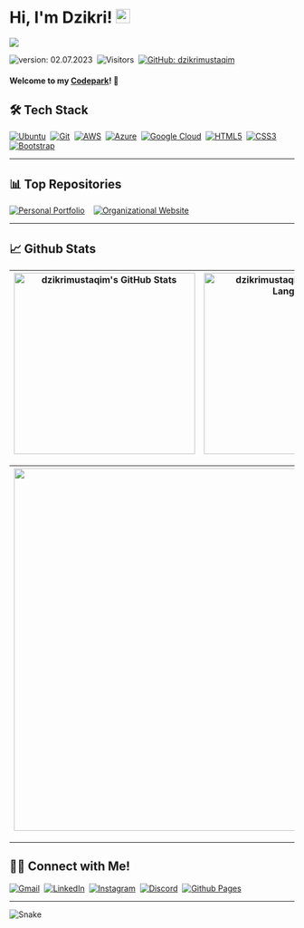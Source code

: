 # Hi, I'm Dzikri! <img src="https://media.giphy.com/media/hvRJCLFzcasrR4ia7z/giphy.gif" width="25px" height="25px">

<img src="https://raw.githubusercontent.com/Asmit2952/Asmit2952/master/src/header_.png?token=ATQS65TR7ETTG5RLJUDIDBLBN34HE">

![version: 02.07.2023](https://img.shields.io/badge/version-02.07.2023-informational)&nbsp;
![Visitors](https://komarev.com/ghpvc/?username=dzikrimustaqim&style=flat&label=visitors)&nbsp;
[![GitHub: dzikrimustaqim](https://img.shields.io/github/followers/dzikrimustaqim?label=follow&style=social)](https://github.com/dzikrimustaqim)&nbsp;

#### Welcome to my [Codepark](#)! 🏡

## 🛠 Tech Stack

[![Ubuntu](https://img.shields.io/badge/Ubuntu-E95420?style=for-the-badge&logo=ubuntu&logoColor=white)](https://ubuntu.com/)&nbsp;
[![Git](https://img.shields.io/badge/git-%23F05033.svg?style=for-the-badge&logo=git&logoColor=white)](https://git-scm.com/)&nbsp;
[![AWS](https://img.shields.io/badge/AWS-%23FF9900.svg?style=for-the-badge&logo=amazon-aws&logoColor=white)](https://aws.amazon.com/id/)&nbsp;
[![Azure](https://img.shields.io/badge/azure-%230072C6.svg?style=for-the-badge&logo=microsoftazure&logoColor=white)](https://azure.microsoft.com/en-gb/)&nbsp;
[![Google Cloud](https://img.shields.io/badge/Google%20Cloud-%234285F4.svg?style=for-the-badge&logo=google-cloud&logoColor=white)](https://console.cloud.google.com/)&nbsp;
[![HTML5](https://img.shields.io/badge/html5-%23E34F26.svg?style=for-the-badge&logo=html5&logoColor=white)](https://en.wikipedia.org/wiki/HTML)&nbsp;
[![CSS3](https://img.shields.io/badge/css3-%231572B6.svg?style=for-the-badge&logo=css3&logoColor=white)](https://en.wikipedia.org/wiki/CSS)&nbsp;
[![Bootstrap](https://img.shields.io/badge/bootstrap-%238511FA.svg?style=for-the-badge&logo=bootstrap&logoColor=white)](https://getbootstrap.com/)&nbsp;

---

## 📊 Top Repositories

[![Personal Portfolio](https://github-readme-stats.vercel.app/api/pin/?username=dzikrimustaqim&repo=dzikrimustaqim.github.io&show_icons=true&theme=nightowl)](https://github.com/dzikrimustaqim/dzikrimustaqim.github.io)
&nbsp;&nbsp;
[![Organizational Website](https://github-readme-stats.vercel.app/api/pin/?username=dzikrimustaqim&repo=Permikomnas-4&show_icons=true&theme=nightowl)](https://github.com/dzikrimustaqim/Permikomnas-4)

---

## 📈 Github Stats

| <img align="center" width="320px" src="https://github-readme-stats-eight-theta.vercel.app/api?username=dzikrimustaqim&show_icons=true&hide_border=true&theme=chartreuse-dark&include_all_commits=true&count_private=true" alt="dzikrimustaqim's GitHub Stats"> | <img align="center" width="320px" src="https://github-readme-stats-eight-theta.vercel.app/api/top-langs/?username=dzikrimustaqim&langs_count=8&layout=compact&hide_border=true&theme=chartreuse-dark" alt="dzikrimustaqim's Most Used Language"> |
| -------------------------------------------------------------------------------------------------------------------------------------------------------------------------------------------------------------------------------------------------------------- | ------------------------------------------------------------------------------------------------------------------------------------------------------------------------------------------------------------------------------------------------ |

| <img width="640px" src="https://github-readme-streak-stats.herokuapp.com/?user=dzikrimustaqim&hide_border=true&theme=chartreuse-dark">
| ------------- |

---

## 🤝🏻 Connect with Me!

[![Gmail](https://img.shields.io/badge/Gmail-D14836?style=flat&logo=gmail&logoColor=white)](mailto:dzikrimustaqim@gmail.com)&nbsp;
[![LinkedIn](https://img.shields.io/badge/-LinkedIn-blue?style=flat&logo=Linkedin&logoColor=white&link=https://www.linkedin.com/in/dzikrimustaqim/)](https://www.linkedin.com/in/dzikrimustaqim/)&nbsp;
[![Instagram](https://img.shields.io/badge/-Instagram-E4405F?style=flat&logo=Instagram&logoColor=white)](https://www.instagram.com/dzikrimustaqim)&nbsp;
[![Discord](https://img.shields.io/badge/Discord-%235865F2.svg?style=flat&logo=discord&logoColor=white)](https://discordapp.com/users/749779626141679727)&nbsp;
[![Github Pages](https://img.shields.io/badge/github%20pages-121013?style=flat&logo=github&logoColor=white)](https://dzikrimustaqim.github.io)

---

<img align="center" src="https://github.com/dzikrimustaqim/dzikrimustaqim/blob/output/github-contribution-grid-snake-dark.svg" alt="Snake">
